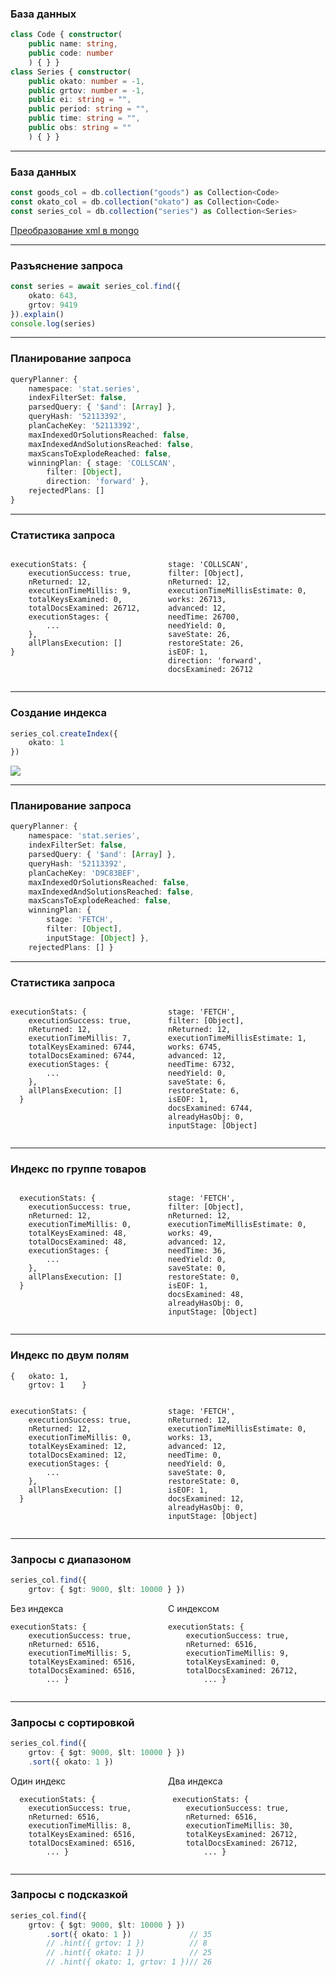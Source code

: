 ### База данных

```typescript
class Code { constructor(
    public name: string,
    public code: number
    ) { } }
class Series { constructor(
    public okato: number = -1,
    public grtov: number = -1,
    public ei: string = "",
    public period: string = "",
    public time: string = "",
    public obs: string = ""
    ) { } }
```

---

### База данных

```typescript
const goods_col = db.collection("goods") as Collection<Code>
const okato_col = db.collection("okato") as Collection<Code>
const series_col = db.collection("series") as Collection<Series>
```

[Преобразование xml в mongo](xml2mongo.ts)

----

### Разъяснение запроса

```typescript
const series = await series_col.find({
    okato: 643,
    grtov: 9419
}).explain()
console.log(series)
```

---

### Планирование запроса

```typescript
queryPlanner: {
    namespace: 'stat.series',
    indexFilterSet: false,
    parsedQuery: { '$and': [Array] },
    queryHash: '52113392',
    planCacheKey: '52113392',
    maxIndexedOrSolutionsReached: false,
    maxIndexedAndSolutionsReached: false,
    maxScansToExplodeReached: false,
    winningPlan: { stage: 'COLLSCAN', 
        filter: [Object], 
        direction: 'forward' },
    rejectedPlans: []
}
```

---

### Статистика запроса

<div style="display: flex;">
    <div style="flex: 2;">
<pre><code>executionStats: {
    executionSuccess: true,
    nReturned: 12,
    executionTimeMillis: 9,
    totalKeysExamined: 0,
    totalDocsExamined: 26712,
    executionStages: {
        ...
    },
    allPlansExecution: []
}</code></pre>
</div>
<div style="flex: 2;">
<pre><code>stage: 'COLLSCAN',
filter: [Object],
nReturned: 12,
executionTimeMillisEstimate: 0,
works: 26713,
advanced: 12,
needTime: 26700,
needYield: 0,
saveState: 26,
restoreState: 26,
isEOF: 1,
direction: 'forward',
docsExamined: 26712</code></pre>
</div></div>

----

### Создание индекса

```typescript
series_col.createIndex({
    okato: 1
})
```

![](index_okato.png)

---

### Планирование запроса

```typescript
queryPlanner: {
    namespace: 'stat.series',
    indexFilterSet: false,
    parsedQuery: { '$and': [Array] },
    queryHash: '52113392',
    planCacheKey: 'D9C83BEF',
    maxIndexedOrSolutionsReached: false,
    maxIndexedAndSolutionsReached: false,
    maxScansToExplodeReached: false,
    winningPlan: { 
        stage: 'FETCH', 
        filter: [Object], 
        inputStage: [Object] },
    rejectedPlans: [] }
```

---

### Статистика запроса

<div style="display: flex;">
    <div style="flex: 2;">
<pre><code>executionStats: {
    executionSuccess: true,
    nReturned: 12,
    executionTimeMillis: 7,
    totalKeysExamined: 6744,
    totalDocsExamined: 6744,
    executionStages: {
        ...
    },
    allPlansExecution: []
  }</code></pre>
</div>
<div style="flex: 2;">
<pre><code>stage: 'FETCH',
filter: [Object],
nReturned: 12,
executionTimeMillisEstimate: 1,
works: 6745,
advanced: 12,
needTime: 6732,
needYield: 0,
saveState: 6,
restoreState: 6,
isEOF: 1,
docsExamined: 6744,
alreadyHasObj: 0,
inputStage: [Object]</code></pre>
</div></div>

---

### Индекс по группе товаров

<div style="display: flex;">
    <div style="flex: 2;">
<pre><code>  executionStats: {
    executionSuccess: true,
    nReturned: 12,
    executionTimeMillis: 0,
    totalKeysExamined: 48,
    totalDocsExamined: 48,
    executionStages: {
        ...
    },
    allPlansExecution: []
  }</code></pre>
</div>
<div style="flex: 2;">
<pre><code>stage: 'FETCH',
filter: [Object],
nReturned: 12,
executionTimeMillisEstimate: 0,
works: 49,
advanced: 12,
needTime: 36,
needYield: 0,
saveState: 0,
restoreState: 0,
isEOF: 1,
docsExamined: 48,
alreadyHasObj: 0,
inputStage: [Object]</code></pre>
</div></div>

---

### Индекс по двум полям

```
{   okato: 1,
    grtov: 1    }
```

<div style="display: flex;">
    <div style="flex: 2;">
<pre><code>executionStats: {
    executionSuccess: true,
    nReturned: 12,
    executionTimeMillis: 0,
    totalKeysExamined: 12,
    totalDocsExamined: 12,
    executionStages: {
        ...
    },
    allPlansExecution: []
  }</code></pre>
</div>
<div style="flex: 2;">
<pre><code>stage: 'FETCH',
nReturned: 12,
executionTimeMillisEstimate: 0,
works: 13,
advanced: 12,
needTime: 0,
needYield: 0,
saveState: 0,
restoreState: 0,
isEOF: 1,
docsExamined: 12,
alreadyHasObj: 0,
inputStage: [Object]</code></pre>
</div></div>

----

### Запросы с диапазоном

```typescript
series_col.find({
    grtov: { $gt: 9000, $lt: 10000 } })
```

<div style="display: flex;">
    <div style="flex: 2;">Без индекса    
<pre><code>executionStats: {
    executionSuccess: true,
    nReturned: 6516,
    executionTimeMillis: 5,
    totalKeysExamined: 6516,
    totalDocsExamined: 6516,
        ... }</code></pre>
</div>
<div style="flex: 2;">С индексом
<pre><code>executionStats: {
    executionSuccess: true,
    nReturned: 6516,
    executionTimeMillis: 9,
    totalKeysExamined: 0,
    totalDocsExamined: 26712,
        ... }</code></pre>
</div></div>

---

### Запросы с сортировкой

```typescript
series_col.find({
    grtov: { $gt: 9000, $lt: 10000 } })
    .sort({ okato: 1 })
```

<div style="display: flex;">
    <div style="flex: 2;">Один индекс
<pre><code>  executionStats: {
    executionSuccess: true,
    nReturned: 6516,
    executionTimeMillis: 8,
    totalKeysExamined: 6516,
    totalDocsExamined: 6516,
        ... }</code></pre>
</div>
<div style="flex: 2;">Два индекса
<pre><code> executionStats: {
    executionSuccess: true,
    nReturned: 6516,
    executionTimeMillis: 30,
    totalKeysExamined: 26712,
    totalDocsExamined: 26712,
        ... }</code></pre>
</div></div>

---

### Запросы с подсказкой

```typescript
series_col.find({
    grtov: { $gt: 9000, $lt: 10000 } })
        .sort({ okato: 1 })             // 35
        // .hint({ grtov: 1 })          // 8
        // .hint({ okato: 1 })          // 25
        // .hint({ okato: 1, grtov: 1 })// 26
```
